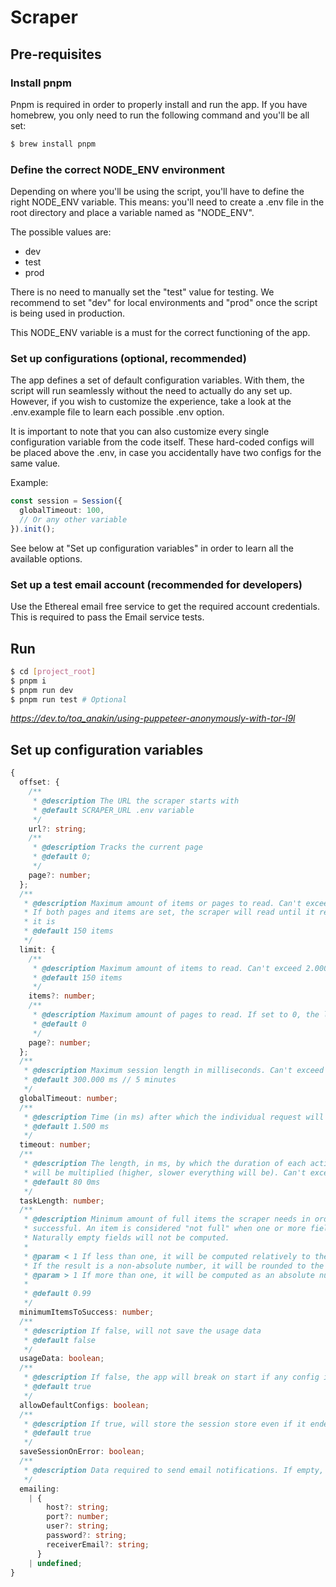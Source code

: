 # Scraper

## Pre-requisites

### Install pnpm

Pnpm is required in order to properly install and run the app. If you have homebrew, you only need to run the following command and you'll be all set:

```bash
$ brew install pnpm
```

### Define the correct NODE_ENV environment

Depending on where you'll be using the script, you'll have to define the right NODE_ENV variable. This means: you'll need to create a .env file in the root directory and place a variable named as "NODE_ENV".

The possible values are:

- dev
- test
- prod

There is no need to manually set the "test" value for testing. We recommend to set "dev" for local environments and "prod" once the script is being used in production.

This NODE_ENV variable is a must for the correct functioning of the app.

### Set up configurations (optional, recommended)

The app defines a set of default configuration variables. With them, the script will run seamlessly without the need to actually do any set up. However, if you wish to customize the experience, take a look at the .env.example file to learn each possible .env option.

It is important to note that you can also customize every single configuration variable from the code itself. These hard-coded configs will be placed above the .env, in case you accidentally have two configs for the same value.

Example:

```ts
const session = Session({
  globalTimeout: 100,
  // Or any other variable
}).init();
```

See below at "Set up configuration variables" in order to learn all the available options.

### Set up a test email account (recommended for developers)

Use the Ethereal email free service to get the required account credentials. This is required to pass the Email service tests.

## Run

```bash
$ cd [project_root]
$ pnpm i
$ pnpm run dev
$ pnpm run test # Optional
```

*https://dev.to/toa_anakin/using-puppeteer-anonymously-with-tor-l9l*

## Set up configuration variables

```ts
{
  offset: {
    /**
     * @description The URL the scraper starts with
     * @default SCRAPER_URL .env variable
     */
    url?: string;
    /**
     * @description Tracks the current page
     * @default 0;
     */
    page?: number;
  };
  /**
   * @description Maximum amount of items or pages to read. Can't exceed 5.000 items in any case.
   * If both pages and items are set, the scraper will read until it reaches the first limit, whichever
   * it is
   * @default 150 items
   */
  limit: {
    /**
     * @description Maximum amount of items to read. Can't exceed 2.000 items in any case.
     * @default 150 items
     */
    items?: number;
    /**
     * @description Maximum amount of pages to read. If set to 0, the limit is the default maximum of 400
     * @default 0
     */
    page?: number;
  };
  /**
   * @description Maximum session length in milliseconds. Can't exceed 50 minutes
   * @default 300.000 ms // 5 minutes
   */
  globalTimeout: number;
  /**
   * @description Time (in ms) after which the individual request will be cancelled. Can't exceed 30 seconds
   * @default 1.500 ms
   */
  timeout: number;
  /**
   * @description The length, in ms, by which the duration of each action
   * will be multiplied (higher, slower everything will be). Can't exceed 10 seconds
   * @default 80 0ms
   */
  taskLength: number;
  /**
   * @description Minimum amount of full items the scraper needs in order to consider the session
   * successful. An item is considered "not full" when one or more fields are missing due to an error.
   * Naturally empty fields will not be computed.
   *
   * @param < 1 If less than one, it will be computed relatively to the total amount of expected items.
   * If the result is a non-absolute number, it will be rounded to the ceil
   * @param > 1 If more than one, it will be computed as an absolute number
   *
   * @default 0.99
   */
  minimumItemsToSuccess: number;
  /**
   * @description If false, will not save the usage data
   * @default false
   */
  usageData: boolean;
  /**
   * @description If false, the app will break on start if any config is missing
   * @default true
   */
  allowDefaultConfigs: boolean;
  /**
   * @description If true, will store the session store even if it ended abruptly
   * @default true
   */
  saveSessionOnError: boolean;
  /**
   * @description Data required to send email notifications. If empty, will not try to send any email.
   */
  emailing:
    | {
        host?: string;
        port?: number;
        user?: string;
        password?: string;
        receiverEmail?: string;
      }
    | undefined;
}
```
